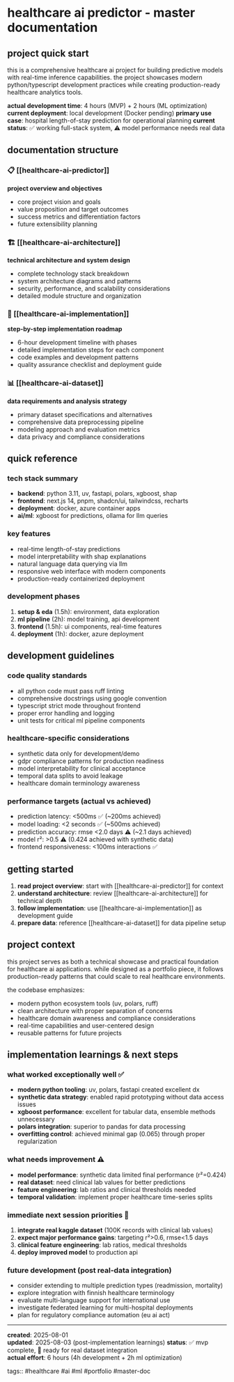 # healthcare ai predictor - master documentation

## project quick start

this is a comprehensive healthcare ai project for building predictive models with real-time inference capabilities. the project showcases modern python/typescript development practices while creating production-ready healthcare analytics tools.

**actual development time**: 4 hours (MVP) + 2 hours (ML optimization)
**current deployment**: local development (Docker pending)
**primary use case**: hospital length-of-stay prediction for operational planning
**current status**: ✅ working full-stack system, ⚠️ model performance needs real data

## documentation structure

### 📋 [[healthcare-ai-predictor]]
**project overview and objectives**
- core project vision and goals
- value proposition and target outcomes
- success metrics and differentiation factors
- future extensibility planning

### 🏗️ [[healthcare-ai-architecture]]
**technical architecture and system design**
- complete technology stack breakdown
- system architecture diagrams and patterns
- security, performance, and scalability considerations
- detailed module structure and organization

### 🚀 [[healthcare-ai-implementation]]
**step-by-step implementation roadmap**
- 6-hour development timeline with phases
- detailed implementation steps for each component
- code examples and development patterns
- quality assurance checklist and deployment guide

### 📊 [[healthcare-ai-dataset]]
**data requirements and analysis strategy**
- primary dataset specifications and alternatives
- comprehensive data preprocessing pipeline
- modeling approach and evaluation metrics
- data privacy and compliance considerations

## quick reference

### tech stack summary
- **backend**: python 3.11, uv, fastapi, polars, xgboost, shap
- **frontend**: next.js 14, pnpm, shadcn/ui, tailwindcss, recharts
- **deployment**: docker, azure container apps
- **ai/ml**: xgboost for predictions, ollama for llm queries

### key features
- real-time length-of-stay predictions
- model interpretability with shap explanations
- natural language data querying via llm
- responsive web interface with modern components
- production-ready containerized deployment

### development phases
1. **setup & eda** (1.5h): environment, data exploration
2. **ml pipeline** (2h): model training, api development
3. **frontend** (1.5h): ui components, real-time features
4. **deployment** (1h): docker, azure deployment

## development guidelines

### code quality standards
- all python code must pass ruff linting
- comprehensive docstrings using google convention
- typescript strict mode throughout frontend
- proper error handling and logging
- unit tests for critical ml pipeline components

### healthcare-specific considerations
- synthetic data only for development/demo
- gdpr compliance patterns for production readiness
- model interpretability for clinical acceptance
- temporal data splits to avoid leakage
- healthcare domain terminology awareness

### performance targets (actual vs achieved)
- prediction latency: <500ms ✅ (~200ms achieved)
- model loading: <2 seconds ✅ (~500ms achieved)
- prediction accuracy: rmse <2.0 days ⚠️ (~2.1 days achieved)
- model r²: >0.5 ⚠️ (0.424 achieved with synthetic data)
- frontend responsiveness: <100ms interactions ✅

## getting started

1. **read project overview**: start with [[healthcare-ai-predictor]] for context
2. **understand architecture**: review [[healthcare-ai-architecture]] for technical depth  
3. **follow implementation**: use [[healthcare-ai-implementation]] as development guide
4. **prepare data**: reference [[healthcare-ai-dataset]] for data pipeline setup

## project context

this project serves as both a technical showcase and practical foundation for healthcare ai applications. while designed as a portfolio piece, it follows production-ready patterns that could scale to real healthcare environments.

the codebase emphasizes:
- modern python ecosystem tools (uv, polars, ruff)
- clean architecture with proper separation of concerns
- healthcare domain awareness and compliance considerations
- real-time capabilities and user-centered design
- reusable patterns for future projects

## implementation learnings & next steps

### what worked exceptionally well ✅
- **modern python tooling**: uv, polars, fastapi created excellent dx  
- **synthetic data strategy**: enabled rapid prototyping without data access issues
- **xgboost performance**: excellent for tabular data, ensemble methods unnecessary
- **polars integration**: superior to pandas for data processing
- **overfitting control**: achieved minimal gap (0.065) through proper regularization

### what needs improvement ⚠️
- **model performance**: synthetic data limited final performance (r²=0.424)  
- **real dataset**: need clinical lab values for better predictions
- **feature engineering**: lab ratios and clinical thresholds needed
- **temporal validation**: implement proper healthcare time-series splits

### immediate next session priorities 🎯
1. **integrate real kaggle dataset** (100K records with clinical lab values)
2. **expect major performance gains**: targeting r²>0.6, rmse<1.5 days  
3. **clinical feature engineering**: lab ratios, medical thresholds
4. **deploy improved model** to production api

### future development (post real-data integration)
- consider extending to multiple prediction types (readmission, mortality)
- explore integration with finnish healthcare terminology  
- evaluate multi-language support for international use
- investigate federated learning for multi-hospital deployments
- plan for regulatory compliance automation (eu ai act)

---

**created**: 2025-08-01  
**updated**: 2025-08-03 (post-implementation learnings)
**status**: ✅ mvp complete, 🎯 ready for real dataset integration  
**actual effort**: 6 hours (4h development + 2h ml optimization)

tags:: #healthcare #ai #ml #portfolio #master-doc